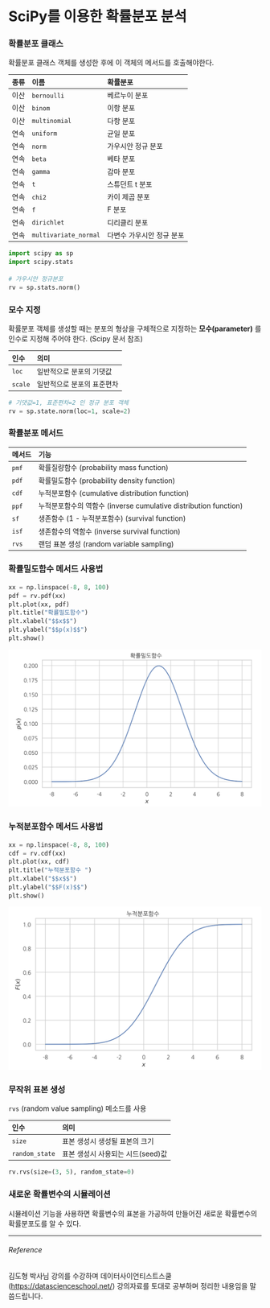 <script> MathJax.Hub.Queue(["Typeset",MathJax.Hub]); </script>

# SciPy를 이용한 확률분포 분석

### 확률분포 클래스

확률분포 클래스 객체를 생성한 후에 이 객체의 메서드를 호출해야한다.

| 종류 | 이름                  | 확률분포                  |
| :--- | :-------------------- | :------------------------ |
| 이산 | `bernoulli`           | 베르누이 분포             |
| 이산 | `binom`               | 이항 분포                 |
| 이산 | `multinomial`         | 다항 분포                 |
| 연속 | `uniform`             | 균일 분포                 |
| 연속 | `norm`                | 가우시안 정규 분포        |
| 연속 | `beta`                | 베타 분포                 |
| 연속 | `gamma`               | 감마 분포                 |
| 연속 | `t`                   | 스튜던트 t 분포           |
| 연속 | `chi2`                | 카이 제곱 분포            |
| 연속 | `f`                   | F 분포                    |
| 연속 | `dirichlet`           | 디리클리 분포             |
| 연속 | `multivariate_normal` | 다변수 가우시안 정규 분포 |

~~~python
import scipy as sp
import scipy.stats

# 가우시안 정규분포 
rv = sp.stats.norm()
~~~

### 모수 지정

확률분포 객체를 생성할 때는 분포의 형상을 구체적으로 지정하는 **모수(parameter)** 를 인수로 지정해 주어야 한다. (Scipy 문서 참조) 

| 인수    | 의미                       |
| :------ | :------------------------- |
| `loc`   | 일반적으로 분포의 기댓값   |
| `scale` | 일반적으로 분포의 표준편차 |

~~~python
# 기댓값=1, 표준편차=2	인 정규 분포 객체
rv = sp.state.norm(loc=1, scale=2)
~~~

### 확률분포 메서드

| 메서드 | 기능                                                         |
| :----- | :----------------------------------------------------------- |
| `pmf`  | 확률질량함수 (probability mass function)                     |
| `pdf`  | 확률밀도함수 (probability density function)                  |
| `cdf`  | 누적분포함수 (cumulative distribution function)              |
| `ppf`  | 누적분포함수의 역함수 (inverse cumulative distribution function) |
| `sf`   | 생존함수 (1 - 누적분포함수) (survival function)              |
| `isf`  | 생존함수의 역함수 (inverse survival function)                |
| `rvs`  | 랜덤 표본 생성 (random variable sampling)                    |

### 확률밀도함수 메서드 사용법

~~~python
xx = np.linspace(-8, 8, 100)
pdf = rv.pdf(xx)
plt.plot(xx, pdf)
plt.title("확률밀도함수")
plt.xlabel("$$x$$")
plt.ylabel("$$p(x)$$")
plt.show()
~~~

![image-20190522175924519](../../../resource/img/image-20190522175924519.png)

### 누적분포함수 메서드 사용법

~~~python
xx = np.linspace(-8, 8, 100)
cdf = rv.cdf(xx)
plt.plot(xx, cdf)
plt.title("누적분포함수 ")
plt.xlabel("$$x$$")
plt.ylabel("$$F(x)$$")
plt.show()
~~~

![image-20190522180004741](../../../resource/img/image-20190522180004741.png)

### 무작위 표본 생성

`rvs` (random value sampling) 메소드를 사용

| 인수           | 의미                              |
| :------------- | :-------------------------------- |
| `size`         | 표본 생성시 생성될 표본의 크기    |
| `random_state` | 표본 생성시 사용되는 시드(seed)값 |

~~~python
rv.rvs(size=(3, 5), random_state=0)
~~~

### 새로운 확률변수의 시뮬레이션

시뮬레이션 기능을 사용하면 확률변수의 표본을 가공하여 만들어진 새로운 확률변수의 확률분포도를 알 수 있다. 

___________________________________
###### Reference
김도형 박사님 강의를 수강하며 데이터사이언티스트스쿨(https://datascienceschool.net/) 강의자료를 토대로 공부하며 정리한 내용임을 말씀드립니다.